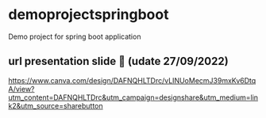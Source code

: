 # demoprojectspringboot
Demo project for spring boot application

## url presentation slide 🌟 (udate 27/09/2022)
https://www.canva.com/design/DAFNQHLTDrc/vLINUoMecmJ39mxKv6DtqA/view?utm_content=DAFNQHLTDrc&utm_campaign=designshare&utm_medium=link2&utm_source=sharebutton
